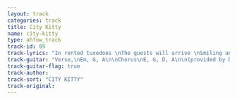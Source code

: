 ```yaml
---
layout: track
categories: track
title: City Kitty
name: city-kitty
type: ahfow_track
track-id: 89
track-lyrics: "In rented tuxedoes \nThe guests will arrive \nSmiling and smoking \nChewing and choking \nWomen int heir favourite shoes \nThinking dark disturbing thoughts \nAll of them together \nMaking trips to the bathroom \nBlackeyed susans \nAnd chilled potatoes \nHigh balls and low \nA pinch and a punch \nInvisible to mirrors \nYou fly around the room \nTell me the password \nBanana cream pie \n\nSo get up off the floor \nAnd play with me some more \nCome down to my side \nAnd tell me green-eyed lies \nWe'll find a magic spell \nTo turn this much to gold \nWell promises don't grow on trees \n\nPlayin' the oujia board \nIn front of the fire \nIt told me to do \nUnspeakable things \nMixed in a cocktail \nOf muddles emotions \nStinky and winky \nDrinky and stinky \n\nThey made me dance \nThey made me sing \nThe boring bibble babble \nThe dreary dibble dabble \nThe bustle and the vanity \nThe hustle and insanity \nClowning and towning \nFrowning and drowning"
track-guitar: "Verse,\nEm, G, A\n\nChorus\nE, G, D, A\n\n(provided by Drew)"
track-guitar-flag: true
track-author: 
track-sort: "CITY KITTY"
track-original: 
---
```


